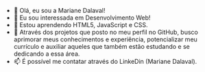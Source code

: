 - 👋 Olá, eu sou a Mariane Dalaval!
- 👀 Eu sou interessada em Desenvolvimento Web!
- 🌱 Estou aprendendo HTML5, JavaScript e CSS.
- 💞️ Através dos projetos que posto no meu perfil no GitHub, busco aprimorar meus conhecimentos e experiência, potencializar meu currículo e auxiliar aqueles que também estão estudando e se dedicando a essa área.
- 📫 É possível me contatar através do LinkeDin (Mariane Dalaval).
